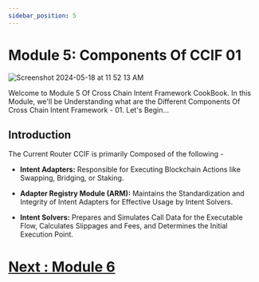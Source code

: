 ```yaml
---
sidebar_position: 5
---
```


# Module 5: Components Of CCIF 01

![Screenshot 2024-05-18 at 11 52 13 AM](https://github.com/ShivankK26/Router-Academy-Courses/assets/115289871/4fe34034-9a60-47cb-ad49-815198579325)


Welcome to Module 5 Of Cross Chain Intent Framework CookBook. In this Module, we'll be Understanding what are the Different Components Of Cross Chain Intent Framework - 01. Let's Begin...

## Introduction

The Current Router CCIF is primarily Composed of the following -

- **Intent Adapters:** Responsible for Executing Blockchain Actions like Swapping, Bridging, or Staking.

- **Adapter Registry Module (ARM):** Maintains the Standardization and Integrity of Intent Adapters for Effective Usage by Intent Solvers.

- **Intent Solvers:** Prepares and Simulates Call Data for the Executable Flow, Calculates Slippages and Fees, and Determines the Initial Execution Point.

# [Next : Module 6 ](6.md)